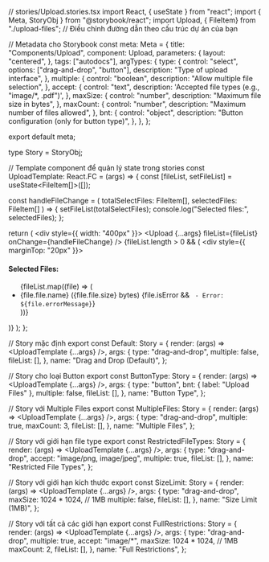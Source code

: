 // stories/Upload.stories.tsx
import React, { useState } from "react";
import { Meta, StoryObj } from "@storybook/react";
import Upload, { FileItem} from "./upload-files"; // Điều chỉnh đường dẫn theo cấu trúc dự án của bạn

// Metadata cho Storybook
const meta: Meta<typeof Upload> = {
  title: "Components/Upload",
  component: Upload,
  parameters: {
    layout: "centered",
  },
  tags: ["autodocs"],
  argTypes: {
    type: {
      control: "select",
      options: ["drag-and-drop", "button"],
      description: "Type of upload interface",
    },
    multiple: {
      control: "boolean",
      description: "Allow multiple file selection",
    },
    accept: {
      control: "text",
      description: 'Accepted file types (e.g., "image/*, .pdf")',
    },
    maxSize: {
      control: "number",
      description: "Maximum file size in bytes",
    },
    maxCount: {
      control: "number",
      description: "Maximum number of files allowed",
    },
    bnt: {
      control: "object",
      description: "Button configuration (only for button type)",
    },
  },
};

export default meta;

type Story = StoryObj<typeof Upload>;

// Template component để quản lý state trong stories
const UploadTemplate: React.FC<UploadProps> = (args) => {
  const [fileList, setFileList] = useState<FileItem[]>([]);

  const handleFileChange = (
    totalSelectFiles: FileItem[],
    selectedFiles: FileItem[]
  ) => {
    setFileList(totalSelectFiles);
    console.log("Selected files:", selectedFiles);
  };

  return (
    <div style={{ width: "400px" }}>
      <Upload {...args} fileList={fileList} onChange={handleFileChange} />
      {fileList.length > 0 && (
        <div style={{ marginTop: "20px" }}>
          <h4>Selected Files:</h4>
          <ul>
            {fileList.map((file) => (
              <li key={file.id}>
                {file.file.name} ({file.file.size} bytes)
                {file.isError && ` - Error: ${file.errorMessage}`}
              </li>
            ))}
          </ul>
        </div>
      )}
    </div>
  );
};

// Story mặc định
export const Default: Story = {
  render: (args) => <UploadTemplate {...args} />,
  args: {
    type: "drag-and-drop",
    multiple: false,
    fileList: [],
  },
  name: "Drag and Drop (Default)",
};

// Story cho loại Button
export const ButtonType: Story = {
  render: (args) => <UploadTemplate {...args} />,
  args: {
    type: "button",
    bnt: { label: "Upload Files" },
    multiple: false,
    fileList: [],
  },
  name: "Button Type",
};

// Story với Multiple Files
export const MultipleFiles: Story = {
  render: (args) => <UploadTemplate {...args} />,
  args: {
    type: "drag-and-drop",
    multiple: true,
    maxCount: 3,
    fileList: [],
  },
  name: "Multiple Files",
};

// Story với giới hạn file type
export const RestrictedFileTypes: Story = {
  render: (args) => <UploadTemplate {...args} />,
  args: {
    type: "drag-and-drop",
    accept: "image/png, image/jpeg",
    multiple: true,
    fileList: [],
  },
  name: "Restricted File Types",
};

// Story với giới hạn kích thước
export const SizeLimit: Story = {
  render: (args) => <UploadTemplate {...args} />,
  args: {
    type: "drag-and-drop",
    maxSize: 1024 * 1024, // 1MB
    multiple: false,
    fileList: [],
  },
  name: "Size Limit (1MB)",
};

// Story với tất cả các giới hạn
export const FullRestrictions: Story = {
  render: (args) => <UploadTemplate {...args} />,
  args: {
    type: "drag-and-drop",
    multiple: true,
    accept: "image/*",
    maxSize: 1024 * 1024, // 1MB
    maxCount: 2,
    fileList: [],
  },
  name: "Full Restrictions",
};
